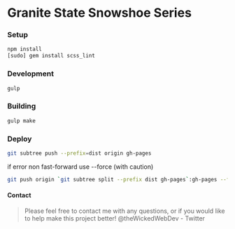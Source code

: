 # Granite State Snowshoe Series

### Setup
```sh
npm install
[sudo] gem install scss_lint
```

### Development
```sh
gulp
```

### Building
```sh
gulp make
```

### Deploy
```sh
git subtree push --prefix=dist origin gh-pages
```

if error non fast-forward use --force (with caution)
```sh
git push origin `git subtree split --prefix dist gh-pages`:gh-pages --force
```
#### Contact
> Please feel free to contact me with any questions, or if you would like to help make this project better!
> @theWickedWebDev - Twitter
